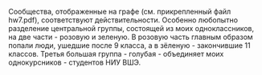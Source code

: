 Сообщества, отображенные на графе (см. прикрепленный файл hw7.pdf), соответствуют действительности. 
Особенно любопытно разделение центральной группы, состоящей из моих одноклассников, на две части - розовую и зеленую. В розовую часть главным образом попали люди, ушедшие после 9 класса, а в зёленую - закончившие 11 классов.
Третья большая группа - голубая - объединяет моих однокурсников - студентов НИУ ВШЭ.
